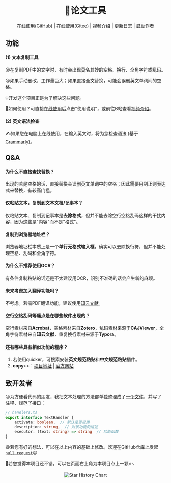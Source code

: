 <h1 align="center">📝论文工具</h1>

<p align="center">
  <a href="https://laorange.github.io/paper-assistant/" target="_blank">在线使用(GitHub)</a>
  |
  <a href="https://laorange.gitee.io/paper-assistant" target="_blank">在线使用(Gitee)</a>
  |
  <a href="https://www.bilibili.com/video/BV1ZG4y1N7oM/" target="_blank">视频介绍</a>
  |
  <a href="/src/assets/UpdatedLogs.md" target="_blank">更新日志</a>
  |
  <a href="http://qny.quoi.top/img/sponsor-qr.jpg" target="_blank">鼓励作者</a>
</p>

## 功能

#### (1) 文本复制工具

😣在复制PDF中的文字时，有时会出现莫名其妙的空格、换行、全角字符或乱码。

😫如果手动删改，工作量巨大；如果直接全文替换，可能会误删英文单词间的空格。

💡开发这个项目正是为了解决这些问题。

🚩如何使用？可直接[在线使用](https://laorange.gitee.io/paper-assistant)后点击"使用说明"，或前往B站查看[视频介绍](https://www.bilibili.com/video/BV1ZG4y1N7oM/)。

#### (2) 英文语法检查

✍如果您在电脑上在线使用，在输入英文时，将为您检查语法 (基于[Grammarly](https://developer.grammarly.com/))。

## Q&A

#### 为什么不直接查找替换？

出现的若是空格的话，直接替换会误删英文单词中的空格；因此需要用到正则表达式来替换，有较高门槛。

#### 仅粘贴文本，复制到文本文档/记事本？

仅粘贴文本、复制到记事本是**去除格式**，但并不能去除空行空格乱码这样的干扰内容，因为这些是"内容"而不是"格式"。

#### 复制到浏览器地址栏？

浏览器地址栏本质上是一个**单行无格式输入框**，确实可以去除换行符，但并不能处理空格、乱码和全角字符。

#### 为什么不推荐使用OCR？

有条件复制粘贴的话还是不太建议用OCR，识别不准确的话会产生新的麻烦。

#### 未来考虑加入翻译功能吗？

不考虑。若需PDF翻译功能，建议使用[知云文献](http://www.zhiyunwenxian.cn/)。

#### 空行空格乱码等痛点是在哪些软件出现的？

空行素材来自**Acrobat**，空格素材来自**Zotero**，乱码素材来源于**CAJViewer**，全角字符素材来自**知云文献**，重复换行素材来源于**Typora**。

#### 还有哪些具有相似功能的程序？

1. 若使用quicker，可搜索安装**英文规范粘贴**和**中文规范粘贴**插件。
2. **copy++**：[项目地址](https://github.com/CopyPlusPlus/CopyPlusPlus) | [官方网站](https://copyplusplus.tk/)

## 致开发者

😉为方便看代码的朋友，我把文本处理的方法都单独整理成了[一个文件](https://github.com/laorange/paper-assistant/blob/master/src/assets/ts/article-copy-tool/handlers.ts)，并写了注释、规范了接口：

```typescript
// handlers.ts
export interface TextHandler {
    activate: boolean,  // 默认是否启用
    description: string,  // 对该功能的描述
    executor: (text: string) => string  // 功能函数
}
```

😄若您有好的想法，可以在以上内容的基础上修改。欢迎在GitHub仓库上发起 [`pull request`](https://github.com/laorange/paper-assistant/pulls)😊

🥳若您觉得本项目还不错，可以在页面右上角为本项目点上一颗⭐~

<div align="center"><img src="https://api.star-history.com/svg?repos=laorange/paper-assistant&type=Date" alt="Star History Chart" /></div>
